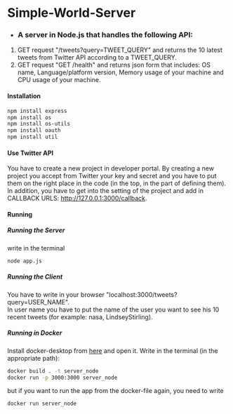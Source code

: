 # Simple-World-Server
+ ### A server in Node.js that handles the following API: ###
1. GET request "/tweets?query=TWEET_QUERY" and returns the 10 latest tweets from Twitter API according to a TWEET_QUERY.
2. GET request "GET /health" and returns json form that includes: OS name, Language/platform version, Memory usage of your machine and CPU usage of your machine.


#### Installation ####
```bash
npm install express
npm install os
npm install os-utils
npm install oauth
npm install util

```

#### Use Twitter API ####
You have to create a new project in developer portal. By creating a new project you accept from Twitter your key and secret and you have to put them on the right place in the code (in the top, in the part of defining them).
In addition, you have to get into the setting of the project and add in CALLBACK URLS: http://127.0.0.1:3000/callback.


#### Running ####
##### Running the Server #####
write in the terminal
```bash
node app.js
```

##### Running the Client #####
You have to write in your browser "localhost:3000/tweets?query=USER_NAME". <br />
In user name you have to put the name of the user you want to see his 10 recent tweets (for example: nasa, LindseyStirling).

##### Running in Docker #####
Install docker-desktop from [here](https://www.docker.com/products/docker-desktop) and open it.
Write in the terminal (in the appropriate path):
```bash
docker build . -t server_node
docker run -p 3000:3000 server_node
```
but if you want to run the app from the docker-file again, you need to write
```bash
docker run server_node
```
